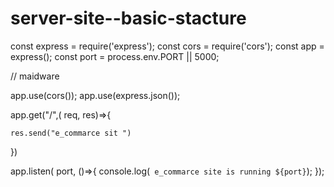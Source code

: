# server-site--basic-stacture

const express = require('express');
const cors = require('cors');
const app = express();
const port = process.env.PORT || 5000;


// maidware 

app.use(cors());
app.use(express.json());


app.get("/",( req, res)=>{
    
    res.send("e_commarce sit ")
})

app.listen( port, ()=>{
    console.log(` e_commarce site is running ${port}`);
});

